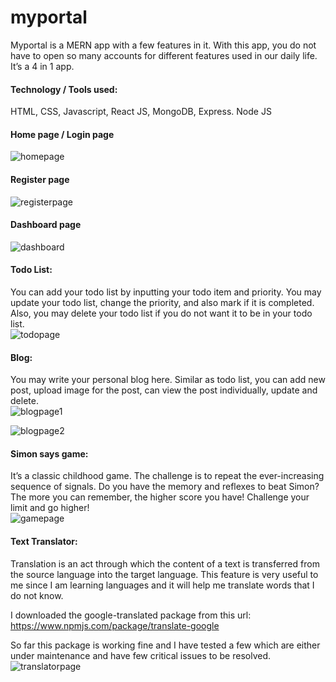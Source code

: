 # myportal
Myportal is a MERN app with a few features in it. With this app, you do not have to open so many accounts for different features used in our daily life. It’s a 4 in 1 app.


#### Technology / Tools used:
HTML, CSS, Javascript, React JS, MongoDB, Express. Node JS


#### Home page / Login page
![homepage](https://user-images.githubusercontent.com/88094886/137840757-85301271-a6dc-4062-a085-b486434e6be8.png)

#### Register page
![registerpage](https://user-images.githubusercontent.com/88094886/137840816-0fbfdfcf-41b6-425e-b4d7-dfa6d03d45ca.png)

#### Dashboard page
![dashboard](https://user-images.githubusercontent.com/88094886/137840835-97a400f9-63d1-4e6b-998d-149df2a10916.png)

#### Todo List:
You can add your todo list by inputting your todo item and priority. You may update your todo list, change the priority, and also mark if it is completed. Also, you may delete your todo list if you do not want it to be in your todo list. 
<br/>
![todopage](https://user-images.githubusercontent.com/88094886/137840879-308caf76-8654-4b1a-be2a-b3f14fa31820.png)

#### Blog:
You may write your personal blog here. Similar as todo list, you can add new post, upload image for the post, can view the post individually, update and delete.
<br/>
![blogpage1](https://user-images.githubusercontent.com/88094886/137840900-3c2f4e3f-165b-42c9-9c3d-208755f49333.png)

![blogpage2](https://user-images.githubusercontent.com/88094886/137840908-42819323-6de8-485e-b884-d52a17086a53.png)

#### Simon says game:
It’s a classic childhood game. The challenge is to repeat the ever-increasing sequence of signals. Do you have the memory and reflexes to beat Simon? The more you can remember, the higher score you have! Challenge your limit and go higher!
<br/>
![gamepage](https://user-images.githubusercontent.com/88094886/137840940-b3feb5b9-1aa6-4e78-92df-113d974c59f5.png)

#### Text Translator: 
Translation is an act through which the content of a text is transferred from the source language into the target language. This feature is very useful to me since I am learning languages and it will help me translate words that I do not know.

I downloaded the google-translated package from this url: https://www.npmjs.com/package/translate-google

So far this package is working fine and I have tested a few which are either under maintenance and have few critical issues to be resolved.
<br/>
![translatorpage](https://user-images.githubusercontent.com/88094886/137840984-3faddc36-4dc1-4c86-814f-f46ab0a99214.png)

